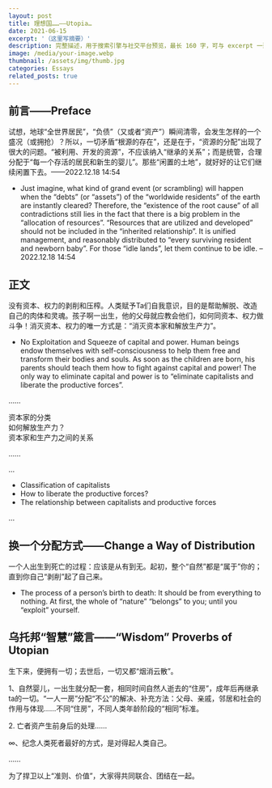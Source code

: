 ```yaml
---
layout: post
title: 理想国……——Utopia…
date: 2021-06-15
excerpt: '（这里写摘要）'
description: 完整描述，用于搜索引擎与社交平台预览，最长 160 字，可与 excerpt 一致
image: /media/your-image.webp
thumbnail: /assets/img/thumb.jpg
categories: Essays
related_posts: true
---
```


## 前言——Preface

试想，地球“全世界居民”，“负债”（又或者“资产”）瞬间清零，会发生怎样的一个盛况（或拥抢）？所以，一切矛盾“根源的存在”，还是在于，“资源的分配”出现了很大的问题。“被利用、开发的资源”，不应该纳入“继承的关系”；而是统管，合理分配于“每一个存活的居民和新生的婴儿”。那些“闲置的土地”，就好好的让它们继续闲置下去。——2022.12.18 14:54

- Just imagine, what kind of grand event (or scrambling) will happen when the “debts” (or “assets”) of the “worldwide residents” of the earth are instantly cleared? Therefore, the “existence of the root cause” of all contradictions still lies in the fact that there is a big problem in the “allocation of resources”. “Resources that are utilized and developed” should not be included in the “inherited relationship”. It is unified management, and reasonably distributed to “every surviving resident and newborn baby”. For those “idle lands”, let them continue to be idle. – 2022.12.18 14:54

## 正文

没有资本、权力的剥削和压榨。人类赋予Ta们自我意识，目的是帮助解脱、改造自己的肉体和灵魂。孩子啊一出生，他的父母就应教会他们，如何同资本、权力做斗争！消灭资本、权力的唯一方式是：“消灭资本家和解放生产力”。

- No Exploitation and Squeeze of capital and power. Human beings endow themselves with self-consciousness to help them free and transform their bodies and souls. As soon as the children are born, his parents should teach them how to fight against capital and power! The only way to eliminate capital and power is to “eliminate capitalists and liberate the productive forces”.

……

资本家的分类  
如何解放生产力？  
资本家和生产力之间的关系

……

…

- Classification of capitalists
- How to liberate the productive forces?
- The relationship between capitalists and productive forces

…

## 换一个分配方式——Change a Way of Distribution

一个人出生到死亡的过程：应该是从有到无。起初，整个“自然”都是“属于”你的；直到你自己“剥削”起了自己来。

- The process of a person’s birth to death: It should be from everything to nothing. At first, the whole of “nature” “belongs” to you; until you “exploit” yourself.

## 乌托邦“智慧”箴言——“Wisdom” Proverbs of Utopian

生下来，便拥有一切；去世后，一切又都“烟消云散”。

1、自然婴儿，一出生就分配一套，相同时间自然人逝去的“住房”，成年后再继承ta的一切。“一人一房”分配“不公”的解决、补充方法：父母、亲戚，邻居和社会的作用与体现……不同“住房”，不同人类年龄阶段的“相同”标准。

2\. 亡者资产生前身后的处理……

∞、纪念人类死者最好的方式，是对得起人类自己。

……

为了捍卫以上“准则、价值”，大家得共同联合、团结在一起。